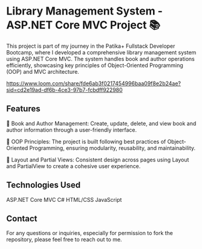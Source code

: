 # Library Management System - ASP.NET Core MVC Project 📚


This project is part of my journey in the Patika+ Fullstack Developer Bootcamp, where I developed a comprehensive library management system using ASP.NET Core MVC. The system handles book and author operations efficiently, showcasing key principles of Object-Oriented Programming (OOP) and MVC architecture.

https://www.loom.com/share/fde6ab3f0217454996baa09f8e2b24ae?sid=cd2e19ad-df6b-4ce3-97b7-fcbdff922980

## Features

🔘 Book and Author Management: Create, update, delete, and view book and author information through a user-friendly interface.

🔘 OOP Principles: The project is built following best practices of Object-Oriented Programming, ensuring modularity, reusability, and maintainability.

🔘 Layout and Partial Views: Consistent design across pages using Layout and PartialView to create a cohesive user experience.

## Technologies Used

ASP.NET Core MVC
C#
HTML/CSS
JavaScript

## Contact
For any questions or inquiries, especially for permission to fork the repository, please feel free to reach out to me.
 
